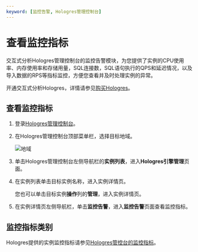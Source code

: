 ```yaml
---
keyword: [监控告警, Hologres管理控制台]
---
```


# 查看监控指标

交互式分析Hologres管理控制台的监控告警模块，为您提供了实例的CPU使用率、内存使用率和存储用量，SQL连接数，SQL语句执行的QPS和延迟情况，以及导入数据的RPS等指标监控，方便您查看并及时处理实例的异常。

开通交互式分析Hologres，详情请参见[购买Hologres](/intl.zh-CN/准备工作/购买Hologres.md)。

## 查看监控指标

1.  登录[Hologres管理控制台](https://hologram.console.aliyun.com/#/overview)。

2.  在Hologres管理控制台顶部菜单栏，选择目标地域。

    ![地域](https://static-aliyun-doc.oss-accelerate.aliyuncs.com/assets/img/zh-CN/1980610061/p166691.png)

3.  单击Hologres管理控制台左侧导航栏的**实例列表**，进入**Hologres引擎管理**页面。

4.  在实例列表单击目标实例名称，进入实例详情页。

    您也可以单击目标实例**操作**列的**管理**，进入实例详情页。

5.  在实例详情页左侧导航栏，单击**监控告警**，进入**监控告警**页面查看监控指标。


## 监控指标类别

Hologres提供的实例监控指标请参见[Hologres管控台的监控指标]()。

